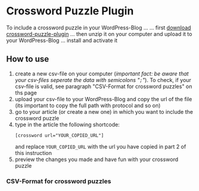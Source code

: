 # Crossword Puzzle Plugin
To include a crossword puzzle in your WordPress-Blog ...
... first [download crossword-puzzle-plugin](http://github.com/MPDieckmann/wp-plugins/zipball/crossword-puzzle)
... then unzip it on your computer and upload it to your WordPress-Blog
... install and activate it

## How to use
1. create a new csv-file on your computer (*important fact: be aware that your csv-files seperate the data with semicolons "<code>;</code>"*). To check, if your csv-file is valid, see paragraph "CSV-Format for crossword puzzles" on ths page
2. upload your csv-file to your WordPress-Blog and copy the url of the file (its important to copy the full path with protocol and so on)
3. go to your article (or create a new one) in which you want to include the crossword puzzle
4. type in the article the following shortcode:
   ```
   [crossword url="YOUR_COPIED_URL"]
   ```
   and replace <code>YOUR_COPIED_URL</code> with the url you have copied in part 2 of this instruction
5. preview the changes you made and have fun with your crossword puzzle

### CSV-Format for crossword puzzles
